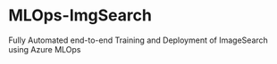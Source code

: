 # MLOps-ImgSearch

Fully Automated end-to-end Training and Deployment of ImageSearch using Azure MLOps
